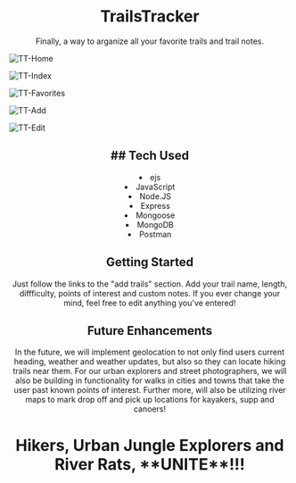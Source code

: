 <h1 align="center">TrailsTracker</h1>
                  
  

<p align="center">Finally, a way to arganize all your favorite trails and trail notes.</p>

![TT-Home](https://user-images.githubusercontent.com/103761476/171731559-a5c11a95-af58-4220-ba98-6ff8a7ae6f53.png)


![TT-Index](https://user-images.githubusercontent.com/103761476/171731574-9aed7941-f77f-4182-b662-d4f4759f80e8.png)


![TT-Favorites](https://user-images.githubusercontent.com/103761476/171731604-15a6453d-12d8-409b-a662-c2ce52e05343.png)


![TT-Add](https://user-images.githubusercontent.com/103761476/171731618-e7656c69-2182-4e56-80d4-465a710f9e82.png)


![TT-Edit](https://user-images.githubusercontent.com/103761476/171731635-613b07a3-d399-4cef-97a9-ea68d5215536.png)

<h2 align="center">## Tech Used</h2>
<li align="center">ejs</li>
<li align="center">JavaScript</li>
<li align="center">Node.JS</li>
<li align="center">Express</li>
<li align="center">Mongoose</li>
<li align="center">MongoDB</li>
<li align="center">Postman</li>
<h2 align="center">Getting Started</h2>
<p align="center">Just follow the links to the "add trails" section. Add your trail name, length, diffficulty, points of interest and custom notes. If you ever change your mind, feel free to edit anything you've entered!</p>

<h2 align="center">Future Enhancements</h2>
<p align="center">In the future, we will implement geolocation to not only find users current heading, weather and weather updates, but also so they can locate hiking trails near them. For our urban explorers and street photographers, we will also be building in functionality for walks in cities and towns that take the user past known points of interest. Further more, will also be utilizing river maps to mark drop off and pick up locations for kayakers, supp and canoers!</p>

<h1 align="center">Hikers, Urban Jungle Explorers and River Rats, **UNITE**!!!</h1>

